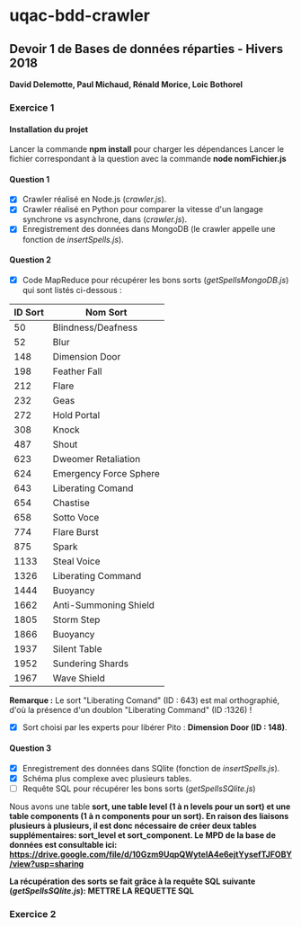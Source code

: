 # uqac-bdd-crawler

<h2>Devoir 1 de Bases de données réparties - Hivers 2018</h2>
<b>David Delemotte, Paul Michaud, Rénald Morice, Loic Bothorel</b>

<h3>Exercice 1</h3>

<h4>Installation du projet</h4>

Lancer la commande <b>npm install</b> pour charger les dépendances
Lancer le fichier correspondant à la question avec la commande <b>node nomFichier.js</b>

<h4>Question 1</h4>

- [x] Crawler réalisé en Node.js (<i>crawler.js</i>).
- [x] Crawler réalisé en Python pour comparer la vitesse d'un langage synchrone vs asynchrone, dans (<i>crawler.js</i>).
- [x] Enregistrement des données dans MongoDB (le crawler appelle une fonction de <i>insertSpells.js</i>).

<h4>Question 2</h4>

- [x] Code MapReduce pour récupérer les bons sorts (<i>getSpellsMongoDB.js</i>) qui sont listés ci-dessous :

| ID Sort | Nom Sort |
| ------- | -------- |
| 50 | Blindness/Deafness |
| 52 | Blur |
| 148 | Dimension Door |
| 198 | Feather Fall |
| 212 | Flare |
| 232 | Geas | Lesser |
| 272 | Hold Portal |
| 308 | Knock |
| 487 | Shout |
| 623 | Dweomer Retaliation |
| 624 | Emergency Force Sphere |
| 643 | Liberating Comand |
| 654 | Chastise |
| 658 | Sotto Voce |
| 774 | Flare Burst |
| 875 | Spark |
| 1133 | Steal Voice |
| 1326 | Liberating Command |
| 1444 | Buoyancy |
| 1662 | Anti-Summoning Shield |
| 1805 | Storm Step |
| 1866 | Buoyancy |
| 1937 | Silent Table |
| 1952 | Sundering Shards |
| 1967 | Wave Shield |

<b>Remarque :</b> Le sort "Liberating Comand" (ID : 643) est mal orthographié, d'où la présence d'un doublon "Liberating Command" (ID :1326) !

- [x] Sort choisi par les experts pour libérer Pito : <b>Dimension Door (ID : 148)</b>.

<h4>Question 3</h4>

- [x] Enregistrement des données dans SQlite (fonction de <i>insertSpells.js</i>).
- [x] Schéma plus complexe avec plusieurs tables.
- [ ] Requête SQL pour récupérer les bons sorts (<i>getSpellsSQlite.js</i>)

Nous avons une table <b>sort<b>, une table <b>level</b> (1 à n levels pour un sort) et une table <b>components</b> (1 à n components pour un sort).
En raison des liaisons plusieurs à plusieurs, il est donc nécessaire de créer deux tables supplémentaires: 
<b>sort_level</b> et <b>sort_component</b>. Le MPD de la base de données est consultable ici:
<a href="https://drive.google.com/file/d/10Gzm9UqpQWytelA4e6ejtYysefTJFOBY/view?usp=sharing">https://drive.google.com/file/d/10Gzm9UqpQWytelA4e6ejtYysefTJFOBY/view?usp=sharing</a>

La récupération des sorts se fait grâce à la requête SQL suivante (<i>getSpellsSQlite.js</i>):
<b>METTRE LA REQUETTE SQL</b>

<h3>Exercice 2</h3>



